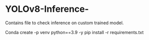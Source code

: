 # YOLOv8-Inference-
Contains file to check inference on custom trained model.


Conda create -p venv python==3.9 -y
pip install -r requirements.txt

